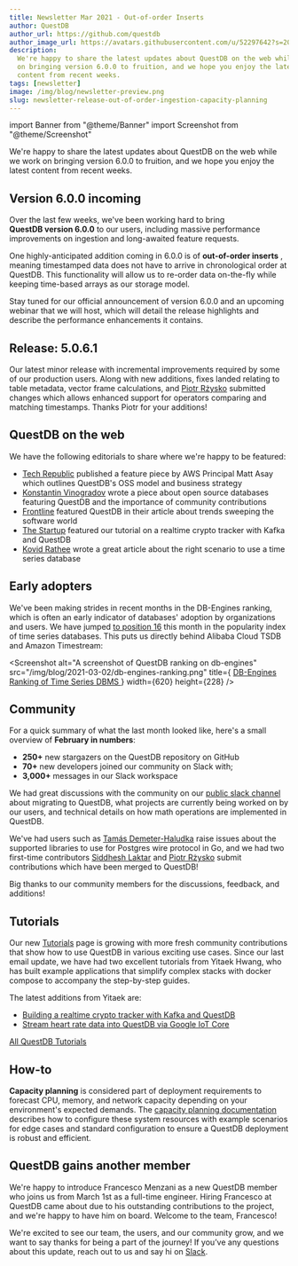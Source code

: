 ```yaml
---
title: Newsletter Mar 2021 - Out-of-order Inserts
author: QuestDB
author_url: https://github.com/questdb
author_image_url: https://avatars.githubusercontent.com/u/52297642?s=200&v=4
description:
  We're happy to share the latest updates about QuestDB on the web while we work
  on bringing version 6.0.0 to fruition, and we hope you enjoy the latest
  content from recent weeks.
tags: [newsletter]
image: /img/blog/newsletter-preview.png
slug: newsletter-release-out-of-order-ingestion-capacity-planning
---
```


import Banner from "@theme/Banner"
import Screenshot from "@theme/Screenshot"

<Banner
  alt="Image of QuestDB logo"
  src="/img/blog/newsletter.png"
  width={692}
  height={200}
/>

We're happy to share the latest updates about QuestDB on the web while we work
on bringing version 6.0.0 to fruition, and we hope you enjoy the latest content
from recent weeks.

<!--truncate-->

## Version 6.0.0 incoming

Over the last few weeks, we've been working hard to bring **QuestDB version
6.0.0** to our users, including massive performance improvements on ingestion
and long-awaited feature requests.

One highly-anticipated addition coming in 6.0.0 is of **out-of-order inserts** ,
meaning timestamped data does not have to arrive in chronological order at
QuestDB. This functionality will allow us to re-order data on-the-fly while
keeping time-based arrays as our storage model.

Stay tuned for our official announcement of version 6.0.0 and an upcoming
webinar that we will host, which will detail the release highlights and describe
the performance enhancements it contains.

## Release: 5.0.6.1

Our latest minor release with incremental improvements required by some of our
production users. Along with new additions, fixes landed relating to table
metadata, vector frame calculations, and
[Piotr Rżysko](https://github.com/piotrrzysko) submitted changes which allows
enhanced support for operators comparing and matching timestamps. Thanks Piotr
for your additions!

## QuestDB on the web

We have the following editorials to share where we're happy to be featured:

- [Tech Republic](https://www.techrepublic.com/article/questdb-has-built-a-lightning-fast-time-series-database-can-it-build-a-business-to-match/)
  published a feature piece by AWS Principal Matt Asay which outlines QuestDB's
  OSS model and business strategy
- [Konstantin Vinogradov](https://medium.com/runacapital/open-source-analysis-and-os-databases-1eb1fe840719)
  wrote a piece about open source databases featuring QuestDB and the importance
  of community contributions
- [Frontline](https://medium.com/at-the-front-line/developers-d%C3%A9veloppeurs-desarrolladors-35c2839df960)
  featured QuestDB in their article about trends sweeping the software world
- [The Startup](https://medium.com/swlh/realtime-crypto-tracker-with-kafka-and-questdb-b33b19048fc2)
  featured our tutorial on a realtime crypto tracker with Kafka and QuestDB
- [Kovid Rathee](https://towardsdatascience.com/the-case-for-using-timeseries-databases-c060a8afe727)
  wrote a great article about the right scenario to use a time series database

## Early adopters

We've been making strides in recent months in the DB-Engines ranking, which is
often an early indicator of databases' adoption by organizations and users. We
have jumped [to position 16](https://db-engines.com/en/ranking/time+series+dbms)
this month in the popularity index of time series databases. This puts us
directly behind Alibaba Cloud TSDB and Amazon Timestream:

<Screenshot
  alt="A screenshot of QuestDB ranking on db-engines"
  src="/img/blog/2021-03-02/db-engines-ranking.png"
  title={
    <a
      href="https://db-engines.com/en/ranking/time+series+dbms"
      target="_blank"
      rel="noopener noreferrer"
    >
      DB-Engines Ranking of Time Series DBMS
    </a>
  }
  width={620}
  height={228}
/>

## Community

For a quick summary of what the last month looked like, here's a small overview
of **February in numbers**:

- **250+** new stargazers on the QuestDB repository on GitHub
- **70+** new developers joined our community on Slack with;
- **3,000+** messages in our Slack workspace

We had great discussions with the community on our
[public slack channel](https://questdb.slack.com) about migrating to QuestDB,
what projects are currently being worked on by our users, and technical details
on how math operations are implemented in QuestDB.

We've had users such as [Tamás Demeter-Haludka](https://github.com/tamasd) raise
issues about the supported libraries to use for Postgres wire protocol in Go,
and we had two first-time contributors
[Siddhesh Laktar](https://github.com/siddheshlatkar) and
[Piotr Rżysko](https://github.com/piotrrzysko) submit contributions which have
been merged to QuestDB!

Big thanks to our community members for the discussions, feedback, and
additions!

## Tutorials

Our new [Tutorials](/blog/tags/tutorial/) page is growing with more fresh
community contributions that show how to use QuestDB in various exciting use
cases. Since our last email update, we have had two excellent tutorials from
Yitaek Hwang, who has built example applications that simplify complex stacks
with docker compose to accompany the step-by-step guides.

The latest additions from Yitaek are:

- [Building a realtime crypto tracker with Kafka and QuestDB](/blog/2021/02/18/realtime-crypto-tracker-with-kafka-and-questdb/)
- [Stream heart rate data into QuestDB via Google IoT Core](/blog/2021/02/05/streaming-heart-rate-data-with-iot-core-and-questdb/)

[All QuestDB Tutorials](/blog/tags/tutorial/)

## How-to

**Capacity planning** is considered part of deployment requirements to forecast
CPU, memory, and network capacity depending on your environment's expected
demands. The
[capacity planning documentation](/docs/operations/capacity-planning/) describes
how to configure these system resources with example scenarios for edge cases
and standard configuration to ensure a QuestDB deployment is robust and
efficient.

## QuestDB gains another member

We're happy to introduce Francesco Menzani as a new QuestDB member who joins us
from March 1st as a full-time engineer. Hiring Francesco at QuestDB came about
due to his outstanding contributions to the project, and we're happy to have him
on board. Welcome to the team, Francesco!

We're excited to see our team, the users, and our community grow, and we want to
say thanks for being a part of the journey! If you’ve any questions about this
update, reach out to us and say hi on [Slack]({@slackUrl@}).

